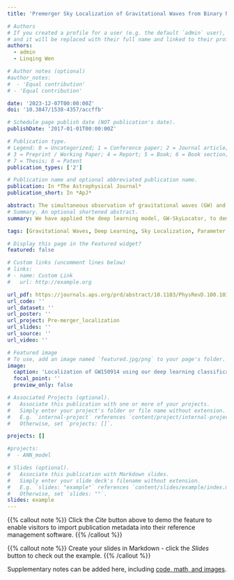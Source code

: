 ```yaml
---
title: 'Premerger Sky Localization of Gravitational Waves from Binary Neutron Star Mergers Using Deep Learning'

# Authors
# If you created a profile for a user (e.g. the default `admin` user), write the username (folder name) here
# and it will be replaced with their full name and linked to their profile.
authors:
  - admin
  - Linqing Wen

# Author notes (optional)
#author_notes:
#  - 'Equal contribution'
# - 'Equal contribution'

date: '2023-12-07T00:00:00Z'
doi: '10.3847/1538-4357/accffb'

# Schedule page publish date (NOT publication's date).
publishDate: '2017-01-01T00:00:00Z'

# Publication type.
# Legend: 0 = Uncategorized; 1 = Conference paper; 2 = Journal article;
# 3 = Preprint / Working Paper; 4 = Report; 5 = Book; 6 = Book section;
# 7 = Thesis; 8 = Patent
publication_types: ['2']

# Publication name and optional abbreviated publication name.
publication: In *The Astrophysical Journal*
publication_short: In *ApJ*

abstract: The simultaneous observation of gravitational waves (GW) and prompt electromagnetic counterparts from the merger of two neutron stars can help reveal the properties of extreme matter and gravity during and immediately after the final plunge. Rapid sky localization of these sources is crucial to facilitate such multimessenger observations. As GWs from binary neutron star (BNS) mergers can spend up to 10–15 minutes in the frequency bands of the detectors at design sensitivity, early-warning alerts and premerger sky localization can be achieved for sufficiently bright sources, as demonstrated in recent studies. In this work, we present premerger BNS sky localization results using GW-SkyLocator, a deep-learning model capable of inferring sky location posterior distributions of GW sources at orders of magnitude faster speeds than standard Markov Chain Monte Carlo methods. We test our model's performance on a catalog of simulated injections from Sachdev, recovered at 0–60 s before the merger, and obtain comparable sky localization areas to the rapid localization tool BAYESTAR. These results show the feasibility of our model for premerger sky localization and the possibility of follow-up observations for precursor emissions from BNS mergers.
# Summary. An optional shortened abstract.
summary: We have applied the deep learning model, GW-SkyLocator, to demonstrate for the first time, that gravitational wave signals from binray neutron star mergers can be localized before merger.

tags: [Gravitational Waves, Deep Learning, Sky Localization, Parameter Estimation] 

# Display this page in the Featured widget?
featured: false

# Custom links (uncomment lines below)
# links:
# - name: Custom Link
#   url: http://example.org

url_pdf: https://journals.aps.org/prd/abstract/10.1103/PhysRevD.100.103025
url_code: ''
url_dataset: ''
url_poster: ''
url_project: Pre-merger_localization
url_slides: ''
url_source: ''
url_video: ''

# Featured image
# To use, add an image named `featured.jpg/png` to your page's folder.
image:
  caption: 'Localization of GW150914 using our deep learning classification model'
  focal_point: ''
  preview_only: false

# Associated Projects (optional).
#   Associate this publication with one or more of your projects.
#   Simply enter your project's folder or file name without extension.
#   E.g. `internal-project` references `content/project/internal-project/index.md`.
#   Otherwise, set `projects: []`.

projects: []

#projects:
#  - ANN_model

# Slides (optional).
#   Associate this publication with Markdown slides.
#   Simply enter your slide deck's filename without extension.
#   E.g. `slides: "example"` references `content/slides/example/index.md`.
#   Otherwise, set `slides: ""`.
slides: example
---
```


{{% callout note %}}
Click the _Cite_ button above to demo the feature to enable visitors to import publication metadata into their reference management software.
{{% /callout %}}

{{% callout note %}}
Create your slides in Markdown - click the _Slides_ button to check out the example.
{{% /callout %}}

Supplementary notes can be added here, including [code, math, and images](https://wowchemy.com/docs/writing-markdown-latex/).

